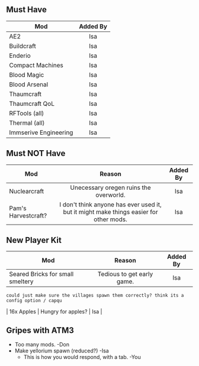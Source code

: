 <!-- TITLE: New Pack -->
<!-- SUBTITLE: In a couple months when everyones Meinkraft batteries are recharged we're going to assemble a refined pack, please make suggestions below. DO NOT REMOVE ANYTHING -->

## Must Have
|  Mod  | Added By |    
|----------|:-------------:|
| AE2 | Isa |
| Buildcraft | Isa |
| Enderio | Isa |
| Compact Machines| Isa |
| Blood Magic | Isa |
| Blood Arsenal | Isa |
| Thaumcraft | Isa |
| Thaumcraft QoL | Isa |
| RFTools (all) | Isa |
| Thermal (all) | Isa |
| Immserive Engineering | Isa |


## Must NOT Have
|  Mod  | Reason | Added By |    
|----------|:-------------:|:-------------:|
| Nuclearcraft | Unecessary oregen ruins the overworld. | Isa |
| Pam's Harvestcraft? | I don't think anyone has ever used it, but it might make things easier for other mods. | Isa |

## New Player Kit
|  Mod  | Reason | Added By |    
|----------|:-------------:|:-------------:|
| Seared Bricks for small smeltery | Tedious to get early game. | Isa |
	could just make sure the villages spawn them correctly? think its a config option / capqu
| 16x Apples | Hungry for apples? | Isa |

## Gripes with ATM3
* Too many mods. -Don
* Make yellorium spawn (reduced?) -Isa
	* This is how you would respond, with a tab. -You